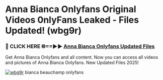# Anna Bianca Onlyfans Original Videos 0nlyFans Leaked - Files Updated! (wbg9r)

<h3>🔴 CLICK HERE 🌐==►► <a href="https://tinyurl.com/ms9xzufz" rel="nofollow">Anna Bianca Onlyfans Updated Files</a></h3>

Get Anna Bianca Onlyfans and all content. Now you can access all videos and pictures of Anna Bianca Onlyfans. New Updated Files 2025!

[![wbg9r](https://i.imgur.com/PQ7UWWw.gif)](https://tinyurl.com/ms9xzufz)
bianca beauchamp onlyfans